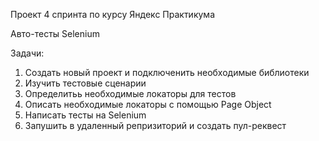 Проект 4 спринта по курсу Яндекс Практикума

Авто-тесты Selenium 

Задачи:
1. Создать новый проект и подключенить необходимые библиотеки
2. Изучить тестовые сценарии
3. Определитьь необходимые локаторы для тестов
4. Описать необходимые локаторы с помощью Page Object
5. Написать тесты на Selenium
6. Запушить в удаленный репризиторий и создать пул-реквест
 
 
